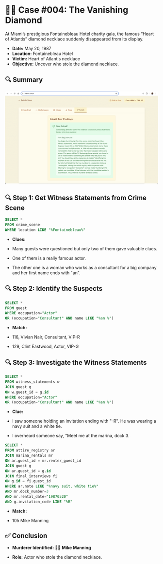 # 🕵️‍♂️ Case #004: The Vanishing Diamond

At Miami’s prestigious Fontainebleau Hotel charity gala, the famous “Heart of Atlantis” diamond necklace suddenly disappeared from its display.

* **Date:** May 20, 1987
* **Location:** Fontainebleau Hotel
* **Victim:** Heart of Atlantis necklace
* **Objective:** Uncover who stole the diamond necklace.

## 🔍 Summary

![Summary](../assets/Case4.png)

## **🔍 Step 1: Get Witness Statements from Crime Scene**

```sql
SELECT *
FROM crime_scene
WHERE location LIKE "%Fontainebleau%"

```

* **Clues:**

* Many guests were questioned but only two of them gave valuable clues.
* One of them is a really famous actor.
* The other one is a woman who works as a consultant for a big company and her first name ends with "an".

## **🔍 Step 2: Identify the Suspects**

```sql
SELECT *
FROM guest
WHERE occupation="Actor"
OR (occupation="Consultant" AND name LIKE "%an %")

```

* **Match:**

* 116, Vivian Nair, Consultant, VIP-R
* 129, Clint Eastwood, Actor, VIP-G

## **🔍 Step 3: Investigate the Witness Statements**

```sql
SELECT *
FROM witness_statements w
JOIN guest g
ON w.guest_id = g.id
WHERE occupation="Actor"
OR (occupation="Consultant" AND name LIKE "%an %")

```

* **Clue:**

* I saw someone holding an invitation ending with "-R". He was wearing a navy suit and a white tie.
* I overheard someone say, "Meet me at the marina, dock 3.

```sql
SELECT *
FROM attire_registry ar
JOIN marina_rentals mr
ON ar.guest_id = mr.renter_guest_id
JOIN guest g
ON ar.guest_id = g.id
JOIN final_interviews fi
ON g.id = fi.guest_id
WHERE ar.note LIKE "%navy suit, white tie%"
AND mr.dock_number=3
AND mr.rental_date="19870520"
AND g.invitation_code LIKE "%R"

```

* **Match:**

* 105  Mike Manning

## **✅ Conclusion**

* **Murderer Identified:** 🧍‍♂️ **Mike Manning**

* **Role:** Actor who stole the diamond necklace.
